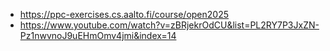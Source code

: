 - https://ppc-exercises.cs.aalto.fi/course/open2025
- https://www.youtube.com/watch?v=zBRjekrOdCU&list=PL2RY7P3JxZN-Pz1nwvnoJ9uEHmOmv4jmi&index=14

